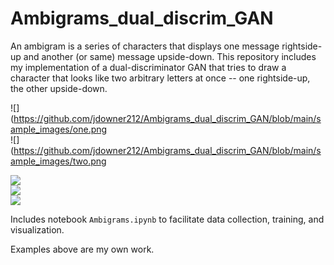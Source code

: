 # Ambigrams_dual_discrim_GAN

An ambigram is a series of characters that displays one message rightside-up and another (or same) message upside-down.
This repository includes my implementation of a dual-discriminator GAN that tries to draw a character that looks like two arbitrary letters at once -- one rightside-up, the other upside-down.

![](https://github.com/jdowner212/Ambigrams_dual_discrim_GAN/blob/main/sample_images/one.png<br>
![](https://github.com/jdowner212/Ambigrams_dual_discrim_GAN/blob/main/sample_images/two.png<br>


![](https://github.com/jdowner212/Ambigrams_dual_discrim_GAN/blob/main/sample_images/AB/AB_9_img_9.png?style=centerme)<br>
![](https://github.com/jdowner212/Ambigrams_dual_discrim_GAN/blob/main/sample_images/ZE/ZE_26_img_21.png?style=centerme)<br>
![](https://github.com/jdowner212/Ambigrams_dual_discrim_GAN/blob/main/sample_images/RS/RS_1_img_1.png?style=centerme)<br>

Includes notebook `Ambigrams.ipynb` to facilitate data collection, training, and visualization.



Examples above are my own work.
